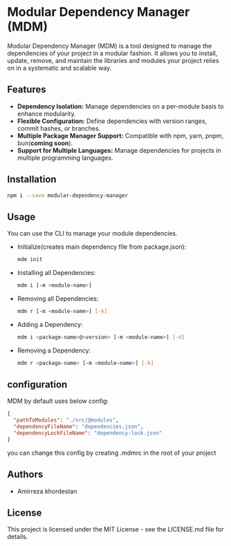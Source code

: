 # Modular Dependency Manager (MDM)

Modular Dependency Manager (MDM) is a tool designed to manage the dependencies of your project in a modular fashion. It
allows you to install, update, remove, and maintain the libraries and modules your project relies on in a systematic and
scalable way.

## Features

- **Dependency Isolation:** Manage dependencies on a per-module basis to enhance modularity.
- **Flexible Configuration:** Define dependencies with version ranges, commit hashes, or branches.
- **Multiple Package Manager Support:** Compatible with npm, yarn, pnpm, bun(**coming soon**).
- **Support for Multiple Languages:** Manage dependencies for projects in multiple programming languages.

## Installation

```bash
npm i --save modular-dependency-manager
```

## Usage

You can use the CLI to manage your module dependencies.

- Initialize(creates main dependency file from package.json):
  ```bash
  mdm init
  ```
- Installing all Dependencies:
  ```bash
  mdm i [-m <module-name>]
  ```
- Removing all Dependencies:
  ```bash
  mdm r [-m <module-name>] [-k]
  ```
- Adding a Dependency:
  ```bash
  mdm i <package-name>@<version> [-m <module-name>] [-d]
  ```
- Removing a Dependency:
  ```bash
  mdm r <package-name> [-m <module-name>] [-k]
  ```
  
## configuration

MDM by default uses below config:
```json
{
  "pathToModules": "./src/@modules",
  "dependencyFileName": "dependencies.json",
  "dependencyLockFileName": "dependency-lock.json"
}
```
you can change this config by creating .mdmrc in the root of your project

## Authors

- Amirreza khordestan

## License

This project is licensed under the MIT License - see the LICENSE.md file for details.